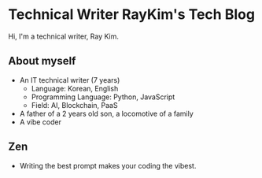 # Technical Writer RayKim's Tech Blog

Hi, I'm a technical writer, Ray Kim.

## About myself

* An IT technical writer (7 years)
    * Language: Korean, English
    * Programming Language: Python, JavaScript
    * Field: AI, Blockchain, PaaS
* A father of a 2 years old son, a locomotive of a family
* A vibe coder

## Zen

* Writing the best prompt makes your coding the vibest.
